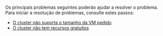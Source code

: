 Os principais problemas seguintes poderão ajudar a resolver o problema. Para iniciar a resolução de problemas, consulte estes passos:

- [O cluster não suporta o tamanho da VM pedido](../articles/virtual-machines/windows/troubleshoot-deploy-vm.md#the-cluster-cannot-support-the-requested-vm-size)
- [O cluster não tem recursos gratuitos](../articles/virtual-machines/windows/troubleshoot-deploy-vm.md#the-cluster-does-not-have-free-resources)